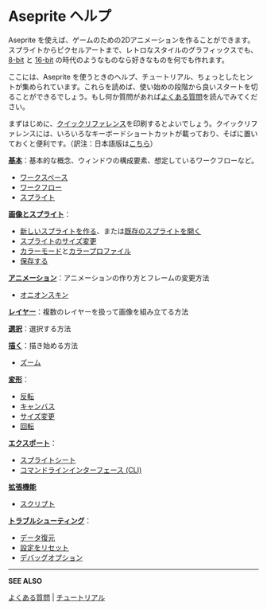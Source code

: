# Aseprite ヘルプ

Aseprite を使えば、ゲームのための2Dアニメーションを作ることができます。
スプライトからピクセルアートまで、レトロなスタイルのグラフィックスでも、[8-bit](https://en.wikipedia.org/wiki/Third_generation_of_video_game_consoles) と [16-bit](https://en.wikipedia.org/wiki/Fourth_generation_of_video_game_consoles) の時代のようなものなら好きなものを何でも作れます。

ここには、Aseprite を使うときのヘルプ、チュートリアル、ちょっとしたヒントが集められています。これらを読めば、使い始めの段階から良いスタートを切ることができるでしょう。もし何か質問があれば[よくある質問](https://www.aseprite.org/faq/)を読んでみてください。

まずはじめに、[クイックリファレンス](https://www.aseprite.org/quickref/)を印刷するとよいでしょう。クイックリファレンスには、いろいろなキーボードショートカットが載っており、そばに置いておくと便利です。（訳注：日本語版は[こちら](https://wikiwiki.jp/aseprite/%E3%82%AF%E3%82%A4%E3%83%83%E3%82%AF%E3%83%AA%E3%83%95%E3%82%A1%E3%83%AC%E3%83%B3%E3%82%B9)）

**[基本](basics.md)**：基本的な概念、ウィンドウの構成要素、想定しているワークフローなど。

  * [ワークスペース](workspace.md)
  * [ワークフロー](workflow.md)
  * [スプライト](sprite.md)

**[画像とスプライト](sprite.md)**：

  * [新しいスプライトを作る](new-sprite.md)、または[既存のスプライトを開く](open.md)
  * [スプライトのサイズ変更](sprite-size.md)
  * [カラーモード](color-mode.md)と[カラープロファイル](color-profile.md)
  * [保存する](save.md)

**[アニメーション](animation.md)**：アニメーションの作り方とフレームの変更方法

  * [オニオンスキン](onion-skinning.md)

**[レイヤー](layers.md)**：複数のレイヤーを扱って画像を組み立てる方法

**[選択](selecting.md)**：選択する方法

**[描く](drawing.md)**：描き始める方法

  * [ズーム](zoom.md)

**[変形](transformations.md)**：

  * [反転](flip.md)
  * [キャンバス](canvas.md)
  * [サイズ変更](resize.md)
  * [回転](rotate.md)

**[エクスポート](exporting.md)**：

  * [スプライトシート](sprite-sheet.md)
  * [コマンドラインインターフェース (CLI)](cli.md)

**[拡張機能](extensions.md)**

  * [スクリプト](scripting.md)

**[トラブルシューティング](troubleshooting.md)**：

  * [データ復元](data-recovery.md)
  * [設定をリセット](reset-preferences.md)
  * [デバッグオプション](debug.md)

---

**SEE ALSO**

[よくある質問](https://www.aseprite.org/faq/) |
[チュートリアル](tutorial.md)
